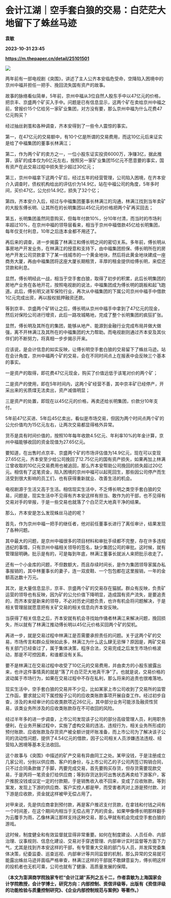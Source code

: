 # 会计江湖｜空手套白狼的交易：白茫茫大地留下了蛛丝马迹
**袁敏**

**2023-10-31 23:45**

**https://m.thepaper.cn/detail/25101501**

![](https://imagecloud.thepaper.cn/thepaper/image/276/63/791.jpg)

两年前有一部电视剧《突围》，讲述了主人公齐本安临危受命，空降陷入困境中的京州中福并担任一把手、挽回流失国有资产的故事。

故事的脉络看似简单，5年前，京州中福从3位自然人股东手中以47亿元的价格，把京丰、京盛两个矿买入手中。问题是已有信息显示，这两个矿在卖给京州中福之前，曾报价15个亿给另一家矿业集团，对方没有要，那么京州中福为什么花费47亿元购买？

经过抽丝剥茧和各种调查，齐本安得到了一些令人震惊的事实。

第一，在47亿元的交易额中，有10个亿是所谓的交易费用，而这10亿元后来证实是给了中福集团的董事长林满江；

第二，作为两个矿的卖方之一，一位小股东证实投资6000万，净赚3亿，据此推算，该矿的成本仅为6亿元左右，按照另一家矿业集团15亿元不愿意要的事实，国有资产在此交易过程中损失至少超过30亿元；

第三，京州中福拿下这两个矿后，经过五年的经营管理，公司陷入困境，在齐本安介入调查时，债权机构给出的评估价为14.9亿，站在中福公司的角度，5年多时间，买价47亿，公允价14.9亿，损失了32个亿；

第四，齐本安介入后，经过与中福集团董事长林满江的沟通，林满江找到当年卖矿的大股东傅长明、让其所在的长明集团以45亿元的价格把两个矿再买回去；

第五，长明集团虽然同意购买，但每年付款10%，分10年付清，而当时的市场利率超过10%，在京州中福的领导层看来，相当于京州中福借款45亿给长明集团，每年仅支付利息，10年之后连本金都不用还了。

再后来的调查，进一步揭露了林满江和傅长明之间的密切关系。多年前，傅长明从事房地产开发业务，在林满江的授意和支持下，由中福集团担保、傅长明所在的房地产开发公司贷款拿下了某一线城市的一个黄金地块，然后将此黄金地块建成一座商务大厦，再由中福集团将这座大厦长期租赁，丰厚的租金提供给傅长明，来偿还贷款和利息。

显然，傅长明经此一战，相当于空手套白狼，取得了初步的积累，此后长明集团的房地产业务在各地开花，按照电视剧的说法，中福集团成为傅长明的跳板和起飞跑道。此后，傅长明又进军保险行业，再次从中福集团的下属公司京州中福手中借款1亿元完成出资，再以股权抵押融资还款。

等到京丰、京盛两个矿转让之后，傅长明从京州中福手中拿到了47亿元的现金，然后对保险公司进行增资，此后一路攻城略地，完成了整个长明集团的疯狂扩张。

显然，傅长明及其所在的集团，能够从地产、能源到金融行业完成布局并做大做强，离不开林满江及其所在的中福集团的大力帮助。而电视剧则通过齐本安及其伙伴们的不断努力，将真相一步步揭示开来。

应该说，是会计信息的如实反映，让傅长明空手套白狼的交易留下了蛛丝马迹。站在会计角度，京州中福两个矿的交易，会在不同时间点上在报表中会反映三个基本的事实。

一是资产的取得，即花费47亿元现金，购买了价值远低于该笔对价的两个矿；

二是资产的使用，即在5年时间内，这两个矿经营不善，其中京丰矿已经停产，开采出来的劣质煤无法卖出，资产减值明显；

三是资产的处置，即现在以45亿元的价格，再卖还给长明集团，价款分10年支付。

5年前47亿买进、5年后45亿卖出，看似是市场交易，但因为两个时间点两个矿的公允价值均为15亿元左右，让两次交易都显得格外异常。

货币是具有时间价值的，按照10年每年收款4.5亿元、年利率10%的年金计算，京州中福能够收回的资金现值为27.65亿元。

要知道，在出售时点京丰、京盛两个矿的市场评估值为14.9亿元，现在可以变现27.65亿元，齐本安至少给公司挽回了12.75亿元的国有资产损失，如果再加上林满江曾收取的10亿元交易费用也被追回，那么齐本安帮助公司挽回的损失超过20亿元。相信有了这笔资金，陷入困境的京州中福可以起死回生，那些因公司停产而生活受到很大影响的员工们，也有获得重新就业、改善生活的机会。

电视剧源于生活又高于生活。相信现实生活中，不乏傅长明之类空手套白狼的交易，问题是，现实生活中不见得有齐本安这样有担当、敢作为的干部，也不见得有交易对手的举报，于是一些交易也就落了个白茫茫大地真干净的结果。

那么，齐本安是怎么发现蛛丝马迹的呢？

首先，作为京州中福一把手的继任者，他对前任董事长进行了离任审计，结果发现了各种问题。

其中最大的问题，是京州中福很多的项目材料和审批手续都不完整，存在许多违规违纪的事情，只有京州中福相关领导的签名，缺少集团公司的审批。这时候，就有管理层明确，批示是有的，可是每到年底，林满江董事长就派人来把批示收走了。

还有一个小金库的问题，不但数额大，而且存续时间长，是作为集团领导家属办私事报销的，其中林董事长的妻子，连一双皮鞋、一个包包都在这里报销，一年的金额高达数十万元。

其次，是大量信息显示，京丰、京盛两个矿的交易存在猫腻。群众有反映，负责矿运营的领导也有反映，因为矿的公允价值下降明显，造成国有资产流失，是要追责的，而齐本安是新来的领导，不必对历史问题负责，也许有机会将问题解决，于是相关管理层就愿意把有关矿交易的相关信息向齐本安反映。

当获得了相关信息之后，齐本安就有机会寻找始作俑者林满江来解决问题，挽回损失，所以就有了林满江推动傅长明以45亿元价格买回两个矿的契机。

再进一步，就是交易过程中林满江是否需要承担责任的问题。关于这两个矿的交易，市场传言和群众反映如此多，林满江为什么这么肆无忌惮？原因是，两矿交易有关部门已经查过了，属于集体决策，程序合法，交易完成之后发生市场价格波动，那是不可控因素，和谁都没有关系。

要不是林满江在交易过程中收受了10亿元的交易费用，并由卖方的小股东披露出来，也许这件事情真的就是“落了片白茫茫大地真干净”了。也就是说，交易价格的波动属于市场行为，如果在交易过程中不存在私利，那么将来的追责也很难落地。

现实生活中，空手套白狼的交易并不少见，比如某家上市公司收到了交易所的监管工作函，要求就公司下属控股子公司的应收类账款事项开展自查工作。经过初步自查，涉及的未经审计的应收类款项近26亿元，其中部分业务可能涉及融资性贸易，该类业务所涉及的应收类账款存在不可收回的风险。

经过半年多的进一步调查，上市公司发现该子公司的部分高级管理人员，利用职务便利，在业务开展过程中，实施了虚构交易的违法、违规行为，相关业务所形成的预付账款、应收账款及存货资产被全额计提坏账准备，而上市公司为了解决该子公司的流动性问题，提供了4.54亿元的借款，因子公司相关人员涉嫌违法违规、经营陷入困境等基本无法收回。

这个故事与《突围》中描述的矿产交易有异曲同工之处。某甲没钱，于是注册成立几家公司，分别以供应商、客户的身份，与上市公司乙的子公司丙签订购销合同，只不过合同条款做了手脚，丙要完成交易，首先要购买存货，但存货需要现款交易，于是丙将一笔资金打给供应商；等到存货达到可出售状态再卖给下游客户，客户推脱没钱或议定一定的付款期，于是销售收入收不回来，变成了应收账款。等到案发，发现上下游的供应商、客户实控人都是甲，而受害者丙对上游是预付款、对下游是应收款，资金就这样被甲无偿占用了。

对甲来说，先是供应商拿到预付款，再是客户推迟支付货款，在拿钱和付钱之间有一个时间差，在这个期间内相当于无偿占用了丙的资金。如果甲像傅长明那样翻手为云覆手为雨，乙像林满江那样支持这种交易，那么甲就有机会完成空手套白狼的游戏。

这时候，制度健全和有效监督就显得非常重要。如何在制度建设、人员任命、内部治理、议事规则、信息化建设、交易对手穿透管理、内部审计实时监督等方面下力气，尤其是找到齐本安这样的干部，有专管重大交易的部门与人员，并发挥党委集体决策，纪委监委、巡查巡视、内部审计等共同监督的机制，那么异常的交易就可能露出蛛丝马迹并面临严格审查，林满江这样的干部就不敢肆意妄为，傅长明这样的投机者也无机可乘，公司也就有了健康、高质量发展的保障。

**（本文为澎湃商学院独家专栏“会计江湖”系列之五十二，作者袁敏为上海国家会计学院教授，会计学博士，研究方向：内部控制、资信评级等，出版有《资信评级的功能检验与质量控制研究》、《企业内部控制规范与案例》等著作。）**